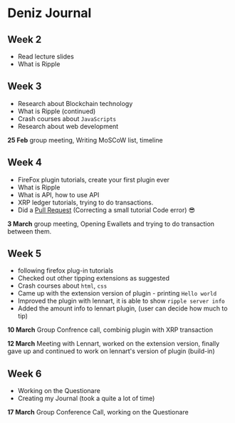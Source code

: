 # Deniz Journal

## Week 2

- Read lecture slides
- What is Ripple

## Week 3

- Research about Blockchain technology
- What is Ripple (continued)
- Crash courses about `JavaScripts`
- Research about web development

**25 Feb** group meeting, Writing MoSCoW list, timeline

## Week 4

- FireFox plugin tutorials, create your first plugin ever
- What is Ripple
- What is API, how to use API
- XRP ledger tutorials, trying to do transactions.
- Did a [Pull Request](https://github.com/ripple/xrpl-dev-portal/pull/793#pullrequestreview-368380174) (Correcting a small tutorial Code error) :sunglasses:

**3 March**  group meeting, Opening Ewallets and trying to do transaction between them.

## Week 5

- following firefox plug-in tutorials
- Checked out other tipping extensions as suggested
- Crash courses about `html`, `css`
- Came up with the extension version of plugin - printing `Hello world`
- Improved the plugin with lennart,  it is able to show `ripple server info`
- Added the amount info to lennart plugin, (user can decide how much to tip)

**10 March** Group Confrence call, combinig plugin with XRP transaction

**12 March** Meeting with Lennart, worked on the extension version, finally gave up and continued to work on lennart's version of plugin (build-in)

## Week 6

- Working on the Questionare
- Creating my Journal (took a quite a lot of time)

**17 March** Group Conference Call, working on the Questionare
